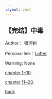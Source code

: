 ```yaml
---
layout: post
---
```


## 【完结】中毒

Author： 银河树 

Personal link：[Lofter](https://yinheshu.lofter.com/)

Warning: None


[chapter 1~10](./post1C1-10.html).

[chapter 11~20](./_posts/post1C11-20.html).

[back](./)
